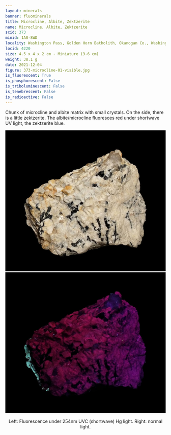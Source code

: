 ```yaml
---
layout: minerals
banner: fluominerals
title: Microcline, Albite, Zektzerite
name: Microcline, Albite, Zektzerite
scid: 373
minid: 1A8-8WD
locality: Washington Pass, Golden Horn Batholith, Okanogan Co., Washington, USA
locid: 4220
size: 4.5 x 4 x 2 cm - Miniature (3-6 cm)
weight: 38.1 g
date: 2021-12-04
figure: 373-microcline-01-visible.jpg
is_fluorescent: True
is_phosphorescent: False
is_triboluminescent: False
is_tenebrescent: False
is_radioactive: False
---
```

Chunk of microcline and albite matrix with small crystals. On the side, there is a little zektzerite. The albite/microcline fluoresces red under shortwave UV light, the zektzerite blue.

<figure style='text-align:center; margin:0 auto; width:100%;'>
 <div class='image-slider'>
  <img src='/img/minerals/373-microcline-01-visible.jpg'>
  <div class='image-slider-image'>
   <img src='/img/minerals/373-microcline-02-254hg.jpg'>
   <div class='image-slider-dot'></div>
  </div>
 </div>
 <figcaption style='padding:1em 0 2em'>Left: Fluorescence under 254nm UVC (shortwave) Hg light. Right: normal light.</figcaption>
</figure>

